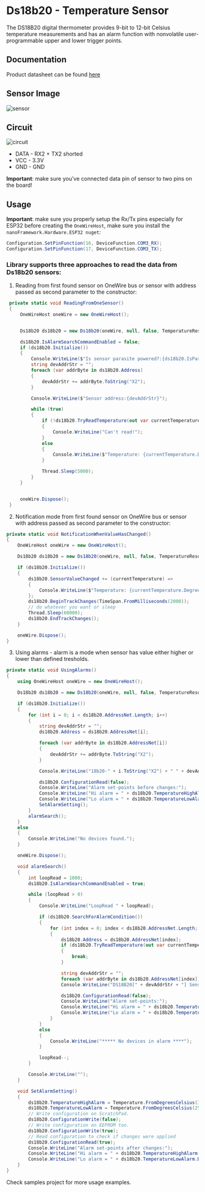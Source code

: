 # Ds18b20 - Temperature Sensor

The DS18B20 digital thermometer provides 9-bit to 12-bit Celsius temperature measurements and has an alarm function with nonvolatile user-programmable upper and lower trigger points.

## Documentation

Product datasheet can be found [here](https://datasheets.maximintegrated.com/en/ds/DS18B20.pdf)

## Sensor Image

![sensor](sensor.png)

## Circuit

![circuit](Ds18b20.png)

* DATA - RX2 + TX2 shorted
* VCC - 3.3V
* GND - GND

**Important**: make sure you've connected data pin of sensor to two pins on the board!

## Usage

**Important**: make sure you properly setup the Rx/Tx pins especially for ESP32 before creating the `OneWireHost`, make sure you install the `nanoFramework.Hardware.ESP32 nuget`:

```csharp
Configuration.SetPinFunction(16, DeviceFunction.COM3_RX);
Configuration.SetPinFunction(17, DeviceFunction.COM3_TX);
```

### Library supports three approaches to read the data from Ds18b20 sensors:

1. Reading from first found sensor on OneWire bus or sensor with address passed as second parameter to the constructor:

```csharp
 private static void ReadingFromOneSensor()
 {
     OneWireHost oneWire = new OneWireHost();


     Ds18b20 ds18b20 = new Ds18b20(oneWire, null, false, TemperatureResolution.VeryHigh);

     ds18b20.IsAlarmSearchCommandEnabled = false;
     if (ds18b20.Initialize())
     {
         Console.WriteLine($"Is sensor parasite powered?:{ds18b20.IsParasitePowered}");
         string devAddrStr = "";
         foreach (var addrByte in ds18b20.Address)
         {
             devAddrStr += addrByte.ToString("X2");
         }

         Console.WriteLine($"Sensor address:{devAddrStr}");

         while (true)
         {
             if (!ds18b20.TryReadTemperature(out var currentTemperature))
             {
                 Console.WriteLine("Can't read!");
             }
             else
             {
                 Console.WriteLine($"Temperature: {currentTemperature.DegreesCelsius.ToString("F")}\u00B0C");
             }

             Thread.Sleep(5000);
         }
     }


     oneWire.Dispose();
 }
```

2. Notification mode from first found sensor on OneWire bus or sensor with address passed as second parameter to the constructor:

```csharp
private static void NotificationWhenValueHasChanged()
{
    OneWireHost oneWire = new OneWireHost();

    Ds18b20 ds18b20 = new Ds18b20(oneWire, null, false, TemperatureResolution.VeryHigh);

    if (ds18b20.Initialize())
    {
        ds18b20.SensorValueChanged += (currentTemperature) =>
        {
            Console.WriteLine($"Temperature: {currentTemperature.DegreesCelsius.ToString("F")}\u00B0C");
        };
        ds18b20.BeginTrackChanges(TimeSpan.FromMilliseconds(2000));
        // do whatever you want or sleep
        Thread.Sleep(60000);
        ds18b20.EndTrackChanges();
    }

    oneWire.Dispose();
}
```

3. Using alarms - alarm is a mode when sensor has value either higher or lower than defined tresholds.

```csharp
private static void UsingAlarms()
{
    using OneWireHost oneWire = new OneWireHost();

    Ds18b20 ds18b20 = new Ds18b20(oneWire, null, false, TemperatureResolution.VeryHigh);

    if (ds18b20.Initialize())
    {
        for (int i = 0; i < ds18b20.AddressNet.Length; i++)
        {
            string devAddrStr = "";
            ds18b20.Address = ds18b20.AddressNet[i];

            foreach (var addrByte in ds18b20.AddressNet[i])
            {
                devAddrStr += addrByte.ToString("X2");
            }

            Console.WriteLine("18b20-" + i.ToString("X2") + " " + devAddrStr);

            ds18b20.ConfigurationRead(false);
            Console.WriteLine("Alarm set-points before changes:");
            Console.WriteLine("Hi alarm = " + ds18b20.TemperatureHighAlarm.DegreesCelsius + " C");
            Console.WriteLine("Lo alarm = " + ds18b20.TemperatureLowAlarm.DegreesCelsius + " C");
            SetAlarmSetting();
        }
        alarmSearch();
    }
    else
    {
        Console.WriteLine("No devices found.");
    }

    oneWire.Dispose();

    void alarmSearch()
    {
        int loopRead = 1000;
        ds18b20.IsAlarmSearchCommandEnabled = true;

        while (loopRead > 0)
        {
            Console.WriteLine("LoopRead " + loopRead);

            if (ds18b20.SearchForAlarmCondition())
            {
                for (int index = 0; index < ds18b20.AddressNet.Length; index++)
                {
                    ds18b20.Address = ds18b20.AddressNet[index];
                    if (ds18b20.TryReadTemperature(out var currentTemperature))
                    {
                        break;
                    }

                    string devAddrStr = "";
                    foreach (var addrByte in ds18b20.AddressNet[index]) devAddrStr += addrByte.ToString("X2");
                    Console.WriteLine("DS18B20[" + devAddrStr + "] Sensor reading in One-Shot-mode; T = " + currentTemperature.DegreesCelsius.ToString("f2") + " C");

                    ds18b20.ConfigurationRead(false);
                    Console.WriteLine("Alarm set-points:");
                    Console.WriteLine("Hi alarm = " + ds18b20.TemperatureHighAlarm.DegreesCelsius + " C");
                    Console.WriteLine("Lo alarm = " + ds18b20.TemperatureLowAlarm.DegreesCelsius + " C");
                }
            }
            else
            {
                Console.WriteLine("***** No devices in alarm ****");
            }

            loopRead--;
        }

        Console.WriteLine("");
    }

    void SetAlarmSetting()
    {
        ds18b20.TemperatureHighAlarm = Temperature.FromDegreesCelsius(30);
        ds18b20.TemperatureLowAlarm = Temperature.FromDegreesCelsius(25);
        // Write configuration on ScratchPad.
        ds18b20.ConfigurationWrite(false);
        // Write configuration on EEPROM too.
        ds18b20.ConfigurationWrite(true);
        // Read configuration to check if changes were applied
        ds18b20.ConfigurationRead(true);
        Console.WriteLine("Alarm set-points after changes:");
        Console.WriteLine("Hi alarm = " + ds18b20.TemperatureHighAlarm.DegreesCelsius.ToString("F") + " C");
        Console.WriteLine("Lo alarm = " + ds18b20.TemperatureLowAlarm.DegreesCelsius.ToString("F") + " C");
    }
}
```

Check samples project for more usage examples.